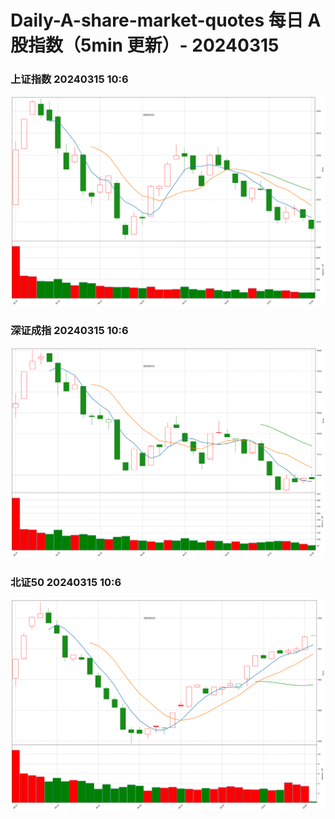 
# Daily-A-share-market-quotes 每日 A 股指数（5min 更新）- 20240315

### 上证指数 20240315 10:6
![](./fig/2024/3/20240315-sh000001.png)

### 深证成指 20240315 10:6
![](./fig/2024/3/20240315-sz399001.png)

### 北证50 20240315 10:6
![](./fig/2024/3/20240315-bj899050.png)
